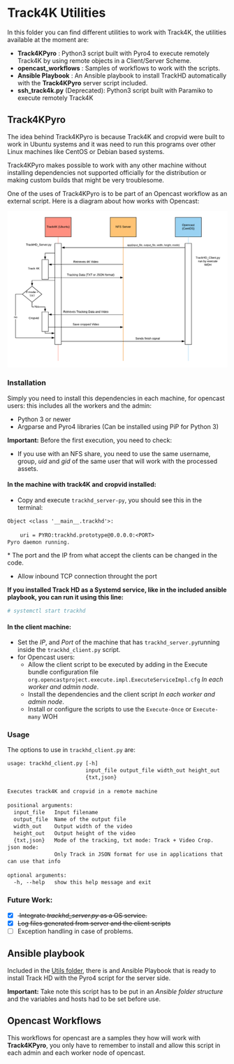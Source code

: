 # Track4K Utilities

In this folder you can find different utilities to work with Track4K, the utilities available at the moment are:

* **Track4KPyro** : Python3 script built with Pyro4 to execute remotely Track4K by using remote objects in a Client/Server Scheme.
* **opencast_workflows** : Samples of workflows to work with the scripts.
*  **Ansible Playbook** : An Ansible playbook to install TrackHD automatically with the **Track4KPyro** server script included.
* **ssh_track4k.py** (Deprecated): Python3 script built with Paramiko to execute remotely Track4K

## Track4KPyro

The idea behind Track4KPyro is because Track4K and cropvid were built to work in Ubuntu systems and it was need to run this programs over other Linux machines like CentOS or Debian based systems.

Track4KPyro makes possible to work with any other machine without installing dependencies not supported officially for the distribution or making custom builds that might be very troublesome.

One of the uses of Track4KPyro is to be part of an Opencast workflow as an external script. Here is a diagram about how works with Opencast:

![Track4K-Pyro4-Diagram](/utils/assets/Diagram-Track4K-Pyro4.png)

### Installation

Simply you need to install this dependencies in each machine, for opencast users: this includes all the workers and the admin:

* Python 3 or newer
* Argparse and Pyro4 libraries (Can be installed using PiP for Python 3)

**Important:** Before the first execution, you need to check:

* If you use with an NFS share, you need to use the same username, group, *uid* and *gid* of the same user that will work with the processed assets.

#### In the machine with track4K and cropvid installed:

* Copy and execute `trackhd_server-py`, you should see this in the terminal:

```
Object <class '__main__.trackhd'>:

    uri = PYRO:trackhd.prototype@0.0.0.0:<PORT>
Pyro daemon running.
```
\* The port and the IP from what accept the clients can be changed in the code.

* Allow  inbound TCP connection throught the port


**If you installed Track HD as a Systemd service, like in the included ansible playbook, you can run it using this line:**

```bash
# systemctl start trackhd
```

#### In the client machine:

* Set the *IP*, and *Port* of the machine that has `trackhd_server.py`running inside the `trackhd_client.py` script.
* for Opencast users:
  - Allow the client script to be executed by adding in the Execute bundle configuration file `org.opencastproject.execute.impl.ExecuteServiceImpl.cfg` *In each worker and admin node*.
  - Install the dependencies and the client script *In each worker and admin node*.
  - Install or configure the scripts to use the `Execute-Once` or `Execute-many` WOH

### Usage
The options to use in `trackhd_client.py` are:

```
usage: trackhd_client.py [-h]
                         input_file output_file width_out height_out
                         {txt,json}

Executes track4K and cropvid in a remote machine

positional arguments:
  input_file   Input filename
  output_file  Name of the output file
  width_out    Output width of the video
  height_out   Output height of the video
  {txt,json}   Mode of the tracking, txt mode: Track + Video Crop. json mode:
               Only Track in JSON format for use in applications that can use that info

optional arguments:
  -h, --help   show this help message and exit
```

### Future Work:

* [x] <del> Integrate *trackhd_server.py* as a OS service. </del>
* [x] <del>Log files generated from server and the client scripts </del>
* [ ] Exception handling in case of problems.

## Ansible playbook

Included in the [Utils folder](/utils), there is and Ansible Playbook that is ready to install Track HD with the Pyro4 script for the server side.

**Important:** Take note this script has to be put in an *Ansible folder structure* and the variables and hosts had to be set before use.


## Opencast Workflows

This workflows for opencast are a samples they how will work with **Track4KPyro**, you only have to remember to install and allow this script in each admin and each worker node of opencast.
